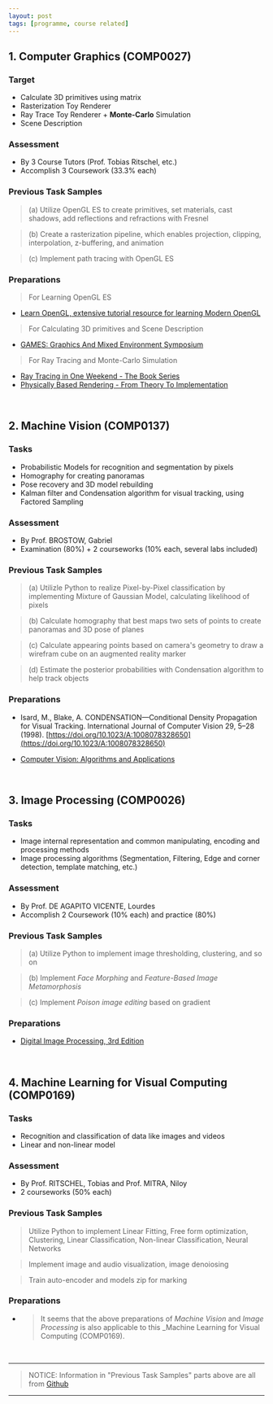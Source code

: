 ```yaml
---
layout: post
tags: [programme, course related]
---
```


## 1. Computer Graphics (COMP0027)

###  Target
* Calculate 3D primitives using matrix
* Rasterization Toy Renderer
* Ray Trace Toy Renderer + **Monte-Carlo** Simulation
* Scene Description

### Assessment
* By 3 Course Tutors (Prof. Tobias Ritschel, etc.)
* Accomplish 3 Coursework (33.3% each)  

### Previous Task Samples  
  
> (a) Utilize OpenGL ES to create primitives, set materials, cast shadows, add reflections and refractions with Fresnel  
   
> (b) Create a rasterization pipeline, which enables projection, clipping, interpolation, z-buffering, and animation  
  
> (c) Implement path tracing with OpenGL ES

### Preparations
> For Learning OpenGL ES  
* [Learn OpenGL, extensive tutorial resource for learning Modern OpenGL](https://learnopengl.com/)
  
> For Calculating 3D primitives and Scene Description
* [GAMES: Graphics And Mixed Environment Symposium](https://games-cn.org/previouswebinar-ppt/)

> For Ray Tracing and Monte-Carlo Simulation
* [Ray Tracing in One Weekend - The Book Series](https://raytracing.github.io/)
* [Physically Based Rendering - From Theory To Implementation](https://pbrt.org/)

<br>

## 2. Machine Vision (COMP0137)

### Tasks
* Probabilistic Models for recognition and segmentation by pixels
* Homography for creating panoramas
* Pose recovery and 3D model rebuilding
* Kalman filter and Condensation algorithm for visual tracking, using Factored Sampling


### Assessment
* By Prof. BROSTOW, Gabriel
* Examination (80%) + 2 courseworks (10% each, several labs included)  
  
### Previous Task Samples  
  
> (a) Utilizle Python to realize Pixel-by-Pixel classification by implementing Mixture of Gaussian Model, calculating likelihood of pixels  
  
> (b) Calculate homography that best maps two sets of points to create panoramas and 3D pose of planes
  
> (c) Calculate appearing points based on camera's geometry to draw a wirefram cube on an augmented reality marker
  
> (d) Estimate the posterior probabilities with Condensation algorithm to help track objects

### Preparations
* Isard, M., Blake, A. CONDENSATION—Conditional Density Propagation for Visual Tracking. International Journal of Computer Vision 29, 5–28 (1998). [https://doi.org/10.1023/A:1008078328650](https://doi.org/10.1023/A:1008078328650)

* [Computer Vision: Algorithms and Applications](https://szeliski.org/Book/)
<br>

## 3. Image Processing (COMP0026)

### Tasks 
* Image internal representation and common manipulating, encoding and processing methods
* Image processing algorithms (Segmentation, Filtering, Edge and corner detection, template matching, etc.)

### Assessment
* By Prof. DE AGAPITO VICENTE, Lourdes  
* Accomplish 2 Coursework (10% each) and practice (80%)

   
### Previous Task Samples  
  
> (a) Utilize Python to implement image thresholding, clustering, and so on
  
> (b) Implement _Face Morphing_ and _Feature-Based Image Metamorphosis_
  
> (c) Implement _Poison image editing_ based on gradient 

### Preparations

* [Digital Image Processing, 3rd Edition](https://sde.uoc.ac.in/sites/default/files/sde_videos/Digital%20Image%20Processing%203rd%20ed.%20-%20R.%20Gonzalez,%20R.%20Woods-ilovepdf-compressed.pdf)

<br>

## 4. Machine Learning for Visual Computing (COMP0169)

### Tasks 
* Recognition and classification of data like images and videos
* Linear and non-linear model

### Assessment
* By Prof. RITSCHEL, Tobias and Prof. MITRA, Niloy
* 2 courseworks (50% each)

### Previous Task Samples  
> Utilize Python to implement Linear Fitting, Free form optimization, Clustering, Linear Classification, Non-linear Classification, Neural Networks  
  
>  Implement image and audio visualization, image denoiosing  
  
>  Train auto-encoder and models zip for marking  

### Preparations
  
* > It seems that the above preparations of _Machine Vision_ and _Image Processing_ is also applicable to this _Machine Learning for Visual Computing (COMP0169).

<br>  
  
---
> NOTICE: Information in "Previous Task Samples" parts above are all from [Github](https://github.com/) 
 
---